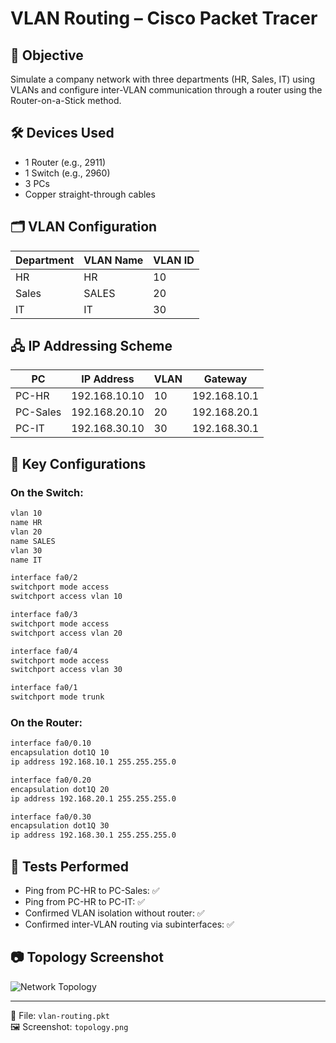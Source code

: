 # VLAN Routing – Cisco Packet Tracer

## 🧠 Objective

Simulate a company network with three departments (HR, Sales, IT) using VLANs and configure inter-VLAN communication through a router using the Router-on-a-Stick method.

## 🛠️ Devices Used

- 1 Router (e.g., 2911)
- 1 Switch (e.g., 2960)
- 3 PCs
- Copper straight-through cables

## 🗂️ VLAN Configuration

| Department | VLAN Name | VLAN ID |
|------------|-----------|---------|
| HR         | HR        | 10      |
| Sales      | SALES     | 20      |
| IT         | IT        | 30      |

## 🖧 IP Addressing Scheme

| PC      | IP Address     | VLAN | Gateway        |
|---------|----------------|------|----------------|
| PC-HR   | 192.168.10.10  | 10   | 192.168.10.1   |
| PC-Sales| 192.168.20.10  | 20   | 192.168.20.1   |
| PC-IT   | 192.168.30.10  | 30   | 192.168.30.1   |

## 🔧 Key Configurations

### On the Switch:
```bash
vlan 10
name HR
vlan 20
name SALES
vlan 30
name IT

interface fa0/2
switchport mode access
switchport access vlan 10

interface fa0/3
switchport mode access
switchport access vlan 20

interface fa0/4
switchport mode access
switchport access vlan 30

interface fa0/1
switchport mode trunk
```

### On the Router:
```bash
interface fa0/0.10
encapsulation dot1Q 10
ip address 192.168.10.1 255.255.255.0

interface fa0/0.20
encapsulation dot1Q 20
ip address 192.168.20.1 255.255.255.0

interface fa0/0.30
encapsulation dot1Q 30
ip address 192.168.30.1 255.255.255.0
```

## 🧪 Tests Performed

- Ping from PC-HR to PC-Sales: ✅
- Ping from PC-HR to PC-IT: ✅
- Confirmed VLAN isolation without router: ✅
- Confirmed inter-VLAN routing via subinterfaces: ✅

## 📷 Topology Screenshot

![Network Topology](topology.png)

---

📁 File: `vlan-routing.pkt`  
🖼️ Screenshot: `topology.png`
